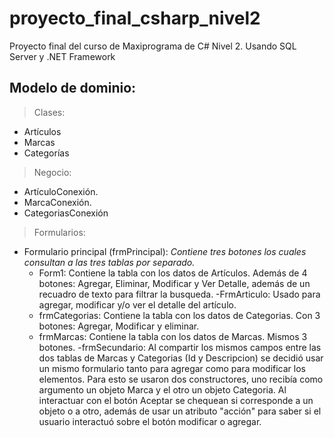 # proyecto_final_csharp_nivel2
Proyecto final del curso de Maxiprograma de C# Nivel 2. Usando SQL Server y .NET Framework

## Modelo de dominio:
> Clases:

- Artículos
- Marcas
- Categorías

> Negocio:

- ArtículoConexión.
- MarcaConexión.
- CategoriasConexión

> Formularios:

- Formulario principal (frmPrincipal): *Contiene tres botones los cuales consultan a las tres tablas por separado.*
    - Form1: Contiene la tabla con los datos de Artículos. Además de 4 botones: Agregar, Eliminar, Modificar y Ver Detalle, además de un recuadro de texto para filtrar la busqueda.
        -FrmArticulo: Usado para agregar, modificar y/o ver el detalle del artículo.
    - frmCategorias: Contiene la tabla con los datos de Categorias. Con 3 botones: Agregar, Modificar y eliminar.
    - frmMarcas: Contiene la tabla con los datos de Marcas. Mismos 3 botones.
        -frmSecundario: Al compartir los mismos campos entre las dos tablas de Marcas y Categorias (Id y Descripcion) se decidió usar un mismo formulario tanto para agregar como para modificar los elementos. Para esto se usaron dos constructores, uno recibía como argumento un objeto Marca y el otro un objeto Categoria. Al interactuar con el botón Aceptar se chequean si corresponde a un objeto o a otro, además de usar un atributo "acción" para saber si el usuario interactuó sobre el botón modificar o agregar.
